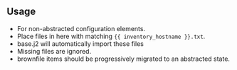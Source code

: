 ## Usage
* For non-abstracted configuration elements.
* Place files in here with matching `{{ inventory_hostname }}.txt`.
* base.j2 will automatically import these files
* Missing files are ignored.
* brownfile items should be progressively migrated to an abstracted state.
